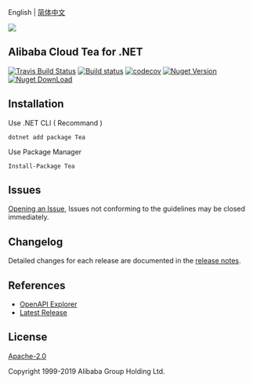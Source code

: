 English | [简体中文](./README-CN.md)

![](https://aliyunsdk-pages.alicdn.com/icons/AlibabaCloud.svg)

## Alibaba Cloud Tea for .NET

[![Travis Build Status](https://travis-ci.org/aliyun/tea-csharp.svg?branch=master)](https://travis-ci.org/aliyun/tea-csharp)
[![Build status](https://ci.appveyor.com/api/projects/status/cjnm7itugqbuhum2/branch/master?svg=true)](https://ci.appveyor.com/project/aliyun/tea-csharp/branch/master)
[![codecov](https://codecov.io/gh/aliyun/tea-csharp/branch/master/graph/badge.svg)](https://codecov.io/gh/aliyun/tea-csharp)
[![Nuget Version](https://badge.fury.io/nu/Tea.svg)](https://badge.fury.io/nu/Tea)
[![Nuget DownLoad](https://img.shields.io/nuget/dt/Tea.svg?label=Nuget%20Download&style=flat)](https://www.nuget.org/packages/Tea/)

## Installation

Use .NET CLI ( Recommand )

    dotnet add package Tea

Use Package Manager

    Install-Package Tea

## Issues
[Opening an Issue](https://github.com/aliyun/tea-csharp/issues/new), Issues not conforming to the guidelines may be closed immediately.

## Changelog
Detailed changes for each release are documented in the [release notes](./ChangeLog.md).

## References
* [OpenAPI Explorer](https://api.aliyun.com/)
* [Latest Release](https://github.com/aliyun/tea-csharp)

## License
[Apache-2.0](http://www.apache.org/licenses/LICENSE-2.0)

Copyright 1999-2019 Alibaba Group Holding Ltd.
